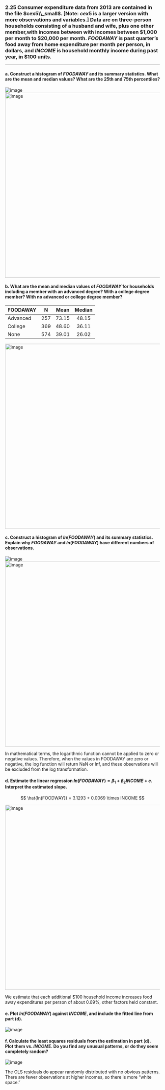 ### 2.25 Consumer expenditure data from 2013 are contained in the file $cex5\\_small$. [Note: $cex5$ is a larger version with more observations and variables.] Data are on three-person households consisting of a husband and wife, plus one other member,with incomes between with incomes between \$1,000 per month to \$20,000 per month. $FOODAWAY$ is past quarter’s food away from home expenditure per month per person, in dollars, and $INCOME$ is household monthly income during past year, in \$100 units.
-----
#### a. Construct a histogram of $FOODAWAY$ and its summary statistics. What are the mean and median values? What are the 25th and 75th percentiles?

![image](https://github.com/user-attachments/assets/c9cd28cd-0ec9-4a5c-80e1-f14b852f7535)
<img width="600" alt="image" src="https://github.com/user-attachments/assets/ae3da294-4ecf-4c9a-ab97-03f7aea6fd2c" />

#### b. What are the mean and median values of $FOODAWAY$ for households including a member with an advanced degree? With a college degree member? With no advanced or college degree member?
| FOODAWAY |  N  |Mean      |Median|
|----------|:---:|:--------:|:----:|
| Advanced | 257 | 73.15    | 48.15|
| College  | 369 | 48.60    | 36.11|
| None     | 574 | 39.01    | 26.02|

<img width="600" alt="image" src="https://github.com/user-attachments/assets/c6750725-421f-4d33-a3ec-4812c40e82a1" />

#### c. Construct a histogram of  $ln(FOODAWAY)$ and its summary statistics. Explain why $FOODAWAY$ and $ln(FOODAWAY)$ have different numbers of observations.

![image](https://github.com/user-attachments/assets/04b399fa-2287-4ca7-a1c8-b2594f085c3d)
<img width="600" alt="image" src="https://github.com/user-attachments/assets/76bf566c-dd31-47b6-8634-9dc0a21a05b4" />

In mathematical terms, the logarithmic function cannot be applied to zero or negative values. Therefore, when the values in FOODAWAY are zero or negative, the log function will return NaN or Inf, and these observations will be excluded from the log transformation.

#### d. Estimate the linear regression $ln(FOODAWAY) = \beta_1 + \beta_2 INCOME + e$. Interpret the estimated slope.
$$
\hat{ln(FOODWAY)} = 3.1293 + 0.0069 \times INCOME
$$

<img width="600" alt="image" src="https://github.com/user-attachments/assets/5ceb1109-2edf-4c64-a9d2-6ae1bad723be" />

We estimate that each additional $100 household income increases food away expenditures 
per person of about 0.69%, other factors held constant. 

#### e. Plot $ln(FOODAWAY)$ against $INCOME$, and include the fitted line from part (d).

![image](https://github.com/user-attachments/assets/8dbf69a4-0f47-44b3-ac76-08fcd1475c8d)

#### f. Calculate the least squares residuals from the estimation in part (d). Plot them vs. $INCOME$. Do you find any unusual patterns, or do they seem completely random?

![image](https://github.com/user-attachments/assets/0418a0d2-08e1-4ecd-8edd-9244e932f63a)

The OLS residuals do appear randomly distributed with no obvious patterns. There are fewer observations at higher incomes, so there is more “white space.”

